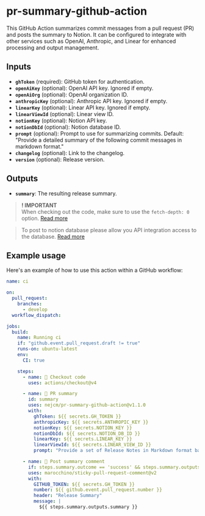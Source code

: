 # pr-summary-github-action

This GitHub Action summarizes commit messages from a pull request (PR) and posts the summary to Notion. It can be configured to integrate with other services such as OpenAI, Anthropic, and Linear for enhanced processing and output management.

## Inputs

- **`ghToken`** (required): GitHub token for authentication.
- **`openAiKey`** (optional): OpenAI API key. Ignored if empty.
- **`openAiOrg`** (optional): OpenAI organization ID.
- **`anthropicKey`** (optional): Anthropic API key. Ignored if empty.
- **`linearKey`** (optional): Linear API key. Ignored if empty.
- **`linearViewId`** (optional): Linear view ID.
- **`notionKey`** (optional): Notion API key.
- **`notionDbId`** (optional): Notion database ID.
- **`prompt`** (optional): Prompt to use for summarizing commits. Default: "Provide a detailed summary of the following commit messages in markdown format."
- **`changelog`** (optional): Link to the changelog.
- **`version`** (optional): Release version.

## Outputs

- **`summary`**: The resulting release summary.

> **! IMPORTANT**  
> When checking out the code, make sure to use the `fetch-depth: 0` option. [Read more](https://github.com/actions/checkout?tab=readme-ov-file#fetch-all-history-for-all-tags-and-branches)

> To post to notion database please allow you API integration access to the database.
> [Read more](https://developers.notion.com/docs/create-a-notion-integration)

## Example usage

Here's an example of how to use this action within a GitHub workflow:

```yaml
name: ci

on:
  pull_request:
    branches:
      - develop
  workflow_dispatch:

jobs:
  build:
    name: Running ci
    if: "github.event.pull_request.draft != true"
    runs-on: ubuntu-latest
    env:
      CI: true

    steps:
      - name: 🛒 Checkout code
        uses: actions/checkout@v4

      - name: 📄 PR summary
        id: summary
        uses: nejcm/pr-summary-github-action@v1.1.0
        with:
          ghToken: ${{ secrets.GH_TOKEN }}
          anthropicKey: ${{ secrets.ANTHROPIC_KEY }}
          notionKey: ${{ secrets.NOTION_KEY }}
          notionDbId: ${{ secrets.NOTION_DB_ID }}
          linearKey: ${{ secrets.LINEAR_KEY }}
          linearViewId: ${{ secrets.LINEAR_VIEW_ID }}
          prompt: "Provide a set of Release Notes in Markdown format based on the following list of tasks that have been exported from Linear. These notes are for customers, so exclude anything technical or reference to internal or backend fixes / features. Make reference to high level features rather than specifics. Keep your notes fairly high level."

      - name: 💬 Post summary comment
        if: steps.summary.outcome == 'success' && steps.summary.outputs.summary != ''
        uses: marocchino/sticky-pull-request-comment@v2
        with:
          GITHUB_TOKEN: ${{ secrets.GH_TOKEN }}
          number: ${{ github.event.pull_request.number }}
          header: "Release Summary"
          message: |
            ${{ steps.summary.outputs.summary }}
```
